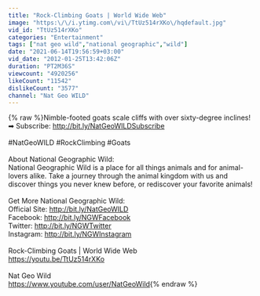 ```yaml
---
title: "Rock-Climbing Goats | World Wide Web"
image: "https:\/\/i.ytimg.com\/vi\/TtUz514rXKo\/hqdefault.jpg"
vid_id: "TtUz514rXKo"
categories: "Entertainment"
tags: ["nat geo wild","national geographic","wild"]
date: "2021-06-14T19:56:59+03:00"
vid_date: "2012-01-25T13:42:06Z"
duration: "PT2M36S"
viewcount: "4920256"
likeCount: "11542"
dislikeCount: "3577"
channel: "Nat Geo WILD"
---
```

{% raw %}Nimble-footed goats scale cliffs with over sixty-degree inclines!<br />➡ Subscribe: <a rel="nofollow" target="blank" href="http://bit.ly/NatGeoWILDSubscribe">http://bit.ly/NatGeoWILDSubscribe</a><br /><br />#NatGeoWILD #RockClimbing #Goats<br /><br />About National Geographic Wild:<br />National Geographic Wild is a place for all things animals and for animal-lovers alike. Take a journey through the animal kingdom with us and discover things you never knew before, or rediscover your favorite animals!<br /><br />Get More National Geographic Wild: <br />Official Site: <a rel="nofollow" target="blank" href="http://bit.ly/NatGeoWILD">http://bit.ly/NatGeoWILD</a><br />Facebook: <a rel="nofollow" target="blank" href="http://bit.ly/NGWFacebook">http://bit.ly/NGWFacebook</a><br />Twitter: <a rel="nofollow" target="blank" href="http://bit.ly/NGWTwitter">http://bit.ly/NGWTwitter</a><br />Instagram: <a rel="nofollow" target="blank" href="http://bit.ly/NGWInstagram">http://bit.ly/NGWInstagram</a><br /><br />Rock-Climbing Goats | World Wide Web<br /><a rel="nofollow" target="blank" href="https://youtu.be/TtUz514rXKo">https://youtu.be/TtUz514rXKo</a><br /><br />Nat Geo Wild <br /><a rel="nofollow" target="blank" href="https://www.youtube.com/user/NatGeoWild">https://www.youtube.com/user/NatGeoWild</a>{% endraw %}
